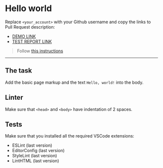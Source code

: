 # Hello world

Replace `<your_account>` with your Github username and copy the links to Pull Request description:
- [DEMO LINK](https://Tetiana-Hishchak.github.io/layout_hello-world/)
- [TEST REPORT LINK](https://Tetiana-Hishchak.github.io/layout_hello-world/report/html_report/)

> Follow [this instructions](https://mate-academy.github.io/layout_task-guideline/#how-to-solve-the-layout-tasks-on-github)
___

## The task

Add the basic page markup and the text `Hello, world!` into the body.

## Linter

Make sure that `<head>` and `<body>` have indentation of 2 spaces.

## Tests

Make sure that you installed all the required VSCode extensions:

- ESLint (last version)
- EditorConfig (last version)
- StyleLint (last version)
- LintHTML (last version)
